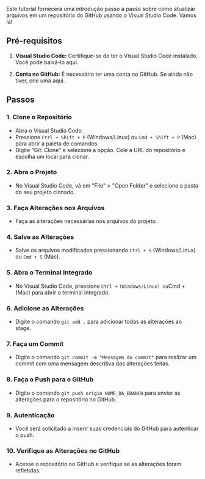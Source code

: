 Este tutorial fornecerá uma introdução passo a passo sobre como atualizar arquivos em um repositório do GitHub usando o Visual Studio Code. Vamos lá!

## Pré-requisitos

1. **Visual Studio Code:** Certifique-se de ter o Visual Studio Code instalado. Você pode baixá-lo aqui.
    
2. **Conta no GitHub:** É necessário ter uma conta no GitHub. Se ainda não tiver, crie uma aqui.
    

## Passos

### 1. Clone o Repositório

- Abra o Visual Studio Code.
- Pressione `Ctrl + Shift + P` (Windows/Linux) ou `Cmd + Shift + P` (Mac) para abrir a paleta de comandos.
- Digite "Git: Clone" e selecione a opção. Cole a URL do repositório e escolha um local para clonar.

### 2. Abra o Projeto

- No Visual Studio Code, vá em "File" > "Open Folder" e selecione a pasta do seu projeto clonado.

### 3. Faça Alterações nos Arquivos

- Faça as alterações necessárias nos arquivos do projeto.

### 4. Salve as Alterações

- Salve os arquivos modificados pressionando `Ctrl + S` (Windows/Linux) ou `Cmd + S` (Mac).

### 5. Abra o Terminal Integrado

- No Visual Studio Code, pressione `Ctrl +` `(Windows/Linux) ou`Cmd + (Mac) para abrir o terminal integrado.

### 6. Adicione as Alterações

- Digite o comando `git add .` para adicionar todas as alterações ao stage.

### 7. Faça um Commit

- Digite o comando `git commit -m "Mensagem do commit"` para realizar um commit com uma mensagem descritiva das alterações feitas.

### 8. Faça o Push para o GitHub

- Digite o comando `git push origin NOME_DA_BRANCH` para enviar as alterações para o repositório no GitHub.

### 9. Autenticação

- Você será solicitado a inserir suas credenciais do GitHub para autenticar o push.

### 10. Verifique as Alterações no GitHub

- Acesse o repositório no GitHub e verifique se as alterações foram refletidas.